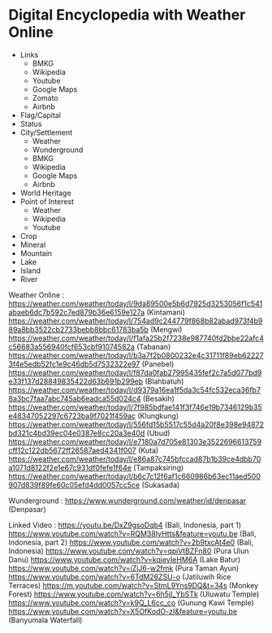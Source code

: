 # Digital Encyclopedia with Weather Online


- Links
	- BMKG
	- Wikipedia
	- Youtube
	- Google Maps
	- Zomato
	- Airbnb
- Flag/Capital
- Status
- City/Settlement
	- Weather
	- Wunderground
	- BMKG
	- Wikipedia
	- Google Maps
	- Airbnb
- World Heritage
- Point of Interest
	- Weather
	- Wikipedia
	- Youtube
- Crop
- Mineral
- Mountain
- Lake
- Island
- River

Weather Online	:
	https://weather.com/weather/today/l/9da89500e5b6d7925d3253056f1c541abaeb6dc7b592c7ed879b36e6159e127a (Kintamani)
	https://weather.com/weather/today/l/754ad9c244779f868b82abad973f4b989a8bb3522cb2733bebb8bbc61783ba5b (Mengwi)
	https://weather.com/weather/today/l/f1afa25b2f7238e987740fd2bbe22afc4c56683a556940fcf653cbf91074582a (Tabanan)
	https://weather.com/weather/today/l/b3a7f2b0800232e4c31711f89eb622273f4e5edb52fc1e9c46db5d7532322e97 (Panebel)
	https://weather.com/weather/today/l/f87da0fab27995435fef2c7a5d077bd9e33f137d28849835422d63b691b299eb (Blahbatuh)
	https://weather.com/weather/today/l/d9379a16ea1f5da3c54fc532eca36fb78a3bc7faa7abc745ab6eadca55d024c4 (Besakih)
	https://weather.com/weather/today/l/7f985bdfae141f3f746e19b7346129b35e48347052297c6723ba9f7021f459ac (Klungkung)
	https://weather.com/weather/today/l/556fd15b5517c55d4a20f8e398e94872bd321c4bd39ec04e0387e8cc20a3e40d (Ubud)
	https://weather.com/weather/today/l/e7180a7d705e81303e3522696613759cff12c122db5672ff26587aed4341f007 (Kuta)
	https://weather.com/weather/today/l/e86a87c745bfccad87b1b39ce4dbb70a1071d8122f2e1e67c931df0fefe1f64e (Tampaksiring)
	https://weather.com/weather/today/l/b6c7c12f6af1c660986b63ec11aed500907d839f89fe60c05efd4dd0057cc5ce (Sukasada)
	
Wunderground 	:
	https://www.wunderground.com/weather/id/denpasar (Denpasar)

Linked Video 	:
        https://youtu.be/DxZ9gsoDqb4 (Bali, Indonesia, part 1)
	https://www.youtube.com/watch?v=RQM38IyHtts&feature=youtu.be (Bali, Indonesia, part 2)
	https://www.youtube.com/watch?v=2b9txcAt4e0 (Bali, Indonesia)
	https://www.youtube.com/watch?v=qpiVtBZFn80 (Pura Ulun Danu)
	https://www.youtube.com/watch?v=kqjevIeHM6A (Lake Batur)
	https://www.youtube.com/watch?v=iZjJ6-w2fmk (Pura Taman Ayun)
	https://www.youtube.com/watch?v=6TdM26ZSU-o (Jatiluwih Rice Terraces)
        https://m.youtube.com/watch?v=StmL9Yns9DQ&t=34s (Monkey Forest)
	https://www.youtube.com/watch?v=6h5jI_YbSTk (Uluwatu Temple)
	https://www.youtube.com/watch?v=k9Q_L6cc_co (Gunung Kawi Temple)
	https://www.youtube.com/watch?v=X5OfKodO-zI&feature=youtu.be (Banyumala Waterfall)
	
